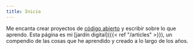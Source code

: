 ```yaml
---
title: Inicio
---
```


Me encanta crear proyectos de [código abierto](https://en.wikipedia.org/wiki/Open_source) y escribir sobre lo que aprendo. Esta página es mi [jardín digital]({{< ref "/articles" >}}), un compendio de las cosas que he aprendido y creado a lo largo de los años.